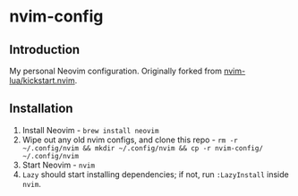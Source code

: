 # nvim-config

## Introduction

My personal Neovim configuration. Originally forked from [nvim-lua/kickstart.nvim](https://github.com/dam9000/kickstart-modular.nvim).

## Installation

1) Install Neovim - `brew install neovim`
2) Wipe out any old nvim configs, and clone this repo - `rm -r ~/.config/nvim && mkdir ~/.config/nvim && cp -r nvim-config/ ~/.config/nvim`
3) Start Neovim - `nvim`
4) `Lazy` should start installing dependencies; if not, run `:LazyInstall` inside `nvim`.
